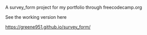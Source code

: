 A survey_form project for my portfolio through freecodecamp.org

See the working version here

https://greene951.github.io/survey_form/
